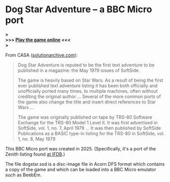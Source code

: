 # Dog Star Adventure – a BBC Micro port

**>**   
**>>> [Play the game online](http://bbcmicro.co.uk/game.php?id=4504) <<<**  
**>**   

From CASA ([solutionarchive.com](https://solutionarchive.com/game/id%2C3964/Dog+Star+Adventure.html)):
>Dog Star Adventure is reputed to be the first text adventure to be published in a magazine: the May 1979 issues of SoftSide.
>
>The game is heavily based on Star Wars. As a result of being the first ever published text adventure listing it has been both officially and unofficially ported many times, to multiple machines, often without crediting the original author ... Several of the more common ports of the game also change the title and insert direct references to Star Wars ...
>
>The game was originally published on tape by TRS-80 Software Exchange for the TRS-80 Model 1 Level II. It was first advertised in SoftSide, vol. 1, no. 7, April 1979 ... It was then published by SoftSide Publications as a BASIC type-in listing for the TRS-80 in SoftSide, vol. 1, no. 8, May 1979

This BBC Micro port was created in 2025. (Specifically, it's a port of the Zenith listing found [at IFDB](https://ifdb.org/viewgame?id=adnqhkzfgrrt5mtv).)

The file dogstar.ssd is a disc-image file in Acorn DFS format which contains a copy of the game and which can be loaded into a BBC Micro emulator such as BeebEm. 
